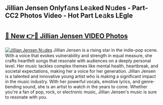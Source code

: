 ## Jillian Jensen Onlyf𝚊ns Le𝚊ked N𝚞des - Part-CC2 Photos Video - Hot Part Le𝚊ks LEgIe

# <h2><a href="http://ab70503.deff.icu/?id=Jillian+Jensen">🔗 New 👉🔴 Jillian Jensen VIDEO Photos</a></h2>

[![Jillian Jensen N𝚞des](https://i.imgur.com/rIISA9y.gif)](http://ab70503.deff.icu/?id=Jillian+Jensen)
Jillian Jensen is a rising star in the indie-pop scene. With a voice that evokes vulnerability and strength in equal measure, she crafts heartfelt songs that resonate with audiences on a deeply personal level. Her music tackles complex themes like mental health, heartbreak, and societal expectations, making her a voice for her generation. Jillian Jensen is a talented and innovative young artist who is making a significant impact in the music industry. With her powerful vocals, emotive lyrics, and genre-bending sound, she is an artist to watch in the years to come. Whether you're a fan of pop, rock, or electronic music, Jillian Jensen's music is sure to resonate with you.
